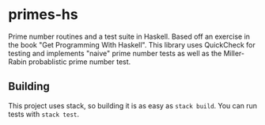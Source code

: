 # primes-hs

Prime number routines and a test suite in Haskell. Based off an exercise in the
book "Get Programming With Haskell". This library uses QuickCheck for testing
and implements "naive" prime number tests as well as the Miller-Rabin
probablistic prime number test.

## Building

This project uses stack, so building it is as easy as `stack build`. You can
run tests with `stack test`.
